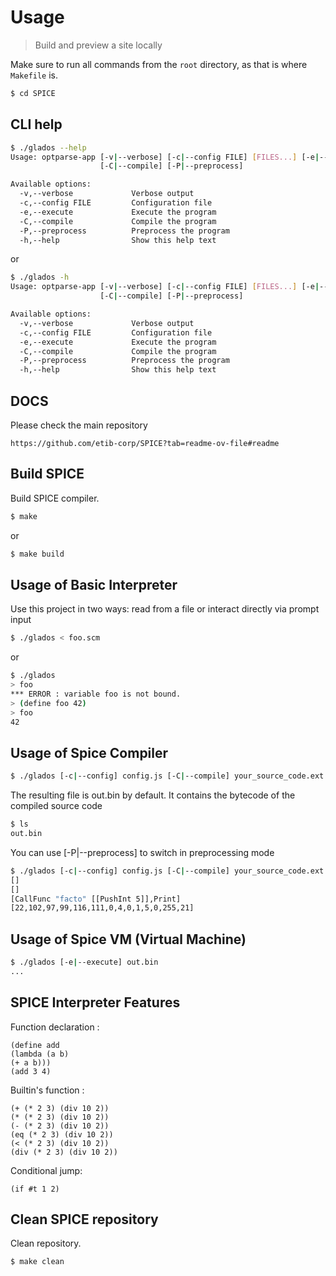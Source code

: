 # Usage
> Build and preview a site locally

Make sure to run all commands from the `root` directory, as that is where `Makefile` is.

```sh
$ cd SPICE
```


## CLI help

```sh
$ ./glados --help
Usage: optparse-app [-v|--verbose] [-c|--config FILE] [FILES...] [-e|--execute]
                    [-C|--compile] [-P|--preprocess]

Available options:
  -v,--verbose             Verbose output
  -c,--config FILE         Configuration file
  -e,--execute             Execute the program
  -C,--compile             Compile the program
  -P,--preprocess          Preprocess the program
  -h,--help                Show this help text
```
or

```sh
$ ./glados -h
Usage: optparse-app [-v|--verbose] [-c|--config FILE] [FILES...] [-e|--execute]
                    [-C|--compile] [-P|--preprocess]

Available options:
  -v,--verbose             Verbose output
  -c,--config FILE         Configuration file
  -e,--execute             Execute the program
  -C,--compile             Compile the program
  -P,--preprocess          Preprocess the program
  -h,--help                Show this help text
```

## DOCS

Please check the main repository

```
https://github.com/etib-corp/SPICE?tab=readme-ov-file#readme
```


## Build SPICE

Build SPICE compiler.

```sh
$ make
```
or
```sh
$ make build
```

## Usage of Basic Interpreter


Use this project in two ways: read from a file or interact directly via prompt input

```sh
$ ./glados < foo.scm
```
or

```sh
$ ./glados
> foo
*** ERROR : variable foo is not bound.
> (define foo 42)
> foo
42
```

## Usage of Spice Compiler

```sh
$ ./glados [-c|--config] config.js [-C|--compile] your_source_code.ext
```

The resulting file is out.bin by default. It contains the bytecode of the compiled source code

```sh
$ ls
out.bin
```

You can use [-P|--preprocess] to switch in preprocessing mode

```sh
$ ./glados [-c|--config] config.js [-C|--compile] your_source_code.ext [-P|--preprocess]
[]
[]
[CallFunc "facto" [[PushInt 5]],Print]
[22,102,97,99,116,111,0,4,0,1,5,0,255,21]
```

## Usage of Spice VM (Virtual Machine)

```sh
$ ./glados [-e|--execute] out.bin
...
```

## SPICE Interpreter Features


Function declaration :

```
(define add
(lambda (a b)
(+ a b)))
(add 3 4)
```


Builtin's function :

```
(+ (* 2 3) (div 10 2))
(* (* 2 3) (div 10 2))
(- (* 2 3) (div 10 2))
(eq (* 2 3) (div 10 2))
(< (* 2 3) (div 10 2))
(div (* 2 3) (div 10 2))
```

Conditional jump:

```
(if #t 1 2)
```


## Clean SPICE repository

Clean repository.

```sh
$ make clean
```
